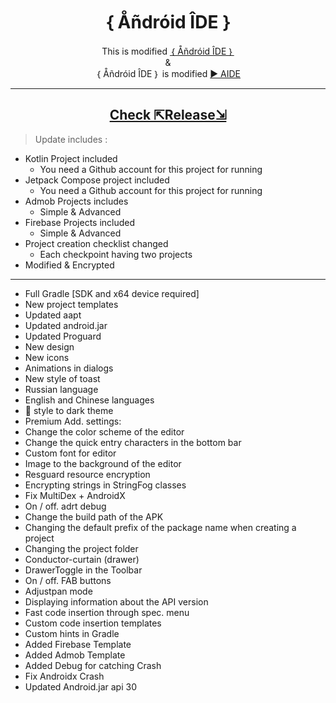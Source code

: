 <h1 align=center> ｛ Åñdróid ÎDE ｝ </h1>
<p align=center>
This is modified <a href=https://github.com/ShivaShirsath/Android-IDE.git>｛ Åñdróid ÎDE ｝</a>
<br>&<br/>
｛ Åñdróid ÎDE ｝ is modified <a href=https://play.google.com/store/apps/details?id=com.aide.ui> ► AIDE</a>
</p>
<hr>
<h2 align=center>
  <a href="https://github.com/ShivaShirsath/Android-IDE/releases/tag/Release">
    Check ⇱Release⇲
  </a>
</h2>


> Update includes :

- Kotlin Project included
  + You need a Github account for this project for running
- Jetpack Compose project included
  + You need a Github account for this project for running
- Admob Projects includes
  + Simple & Advanced
- Firebase Projects included
  + Simple & Advanced
- Project creation checklist changed
  + Each checkpoint having two projects
- Modified & Encrypted

***


- Full Gradle [SDK and x64 device required]
- New project templates   
- Updated aapt    
- Updated android.jar    
- Updated Proguard    
- New design    
- New icons    
- Animations in dialogs    
- New style of toast    
- Russian language   
- English and Chinese languages 
- 🔱 style to dark theme 
- Premium Add. settings: 
- Change the color scheme of the editor 
- Change the quick entry characters in the bottom bar
- Custom font for editor 
- Image to the background of the editor 
- Resguard resource encryption 
- Encrypting strings in StringFog classes 
- Fix MultiDex + AndroidX 
- On / off. adrt debug 
- Change the build path of the APK 
- Changing the default prefix of the package name when creating a project
- Changing the project folder 
- Conductor-curtain (drawer) 
- DrawerToggle in the Toolbar 
- On / off. FAB buttons 
- Adjustpan mode 
- Displaying information about the API version 
- Fast code insertion through spec. menu 
- Custom code insertion templates 
- Custom hints in Gradle
- Added Firebase Template
- Added Admob Template
- Added Debug for catching Crash
- Fix Androidx Crash
- Updated Android.jar api 30
